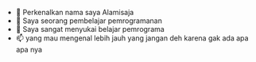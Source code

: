 - 👋 Perkenalkan nama saya Alamisaja
- 👀 Saya seorang pembelajar pemrogramanan
- 💞️ Saya sangat menyukai belajar pemrograma
- 📫 yang mau mengenal lebih jauh yang jangan deh karena gak ada apa apa nya

